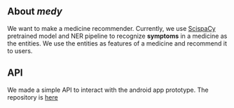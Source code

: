 ## About *medy*

We want to make a medicine recommender. Currently, we use [ScispaCy](https://allenai.github.io/scispacy/) pretrained model and NER pipeline to recognize **symptoms** in a medicine as the entities. We use the entities as features of a medicine and recommend it to users. 

## API 

We made a simple API to interact with the android app prototype. The repository is [here](https://github.com/cahyaasrini/medy-api)
